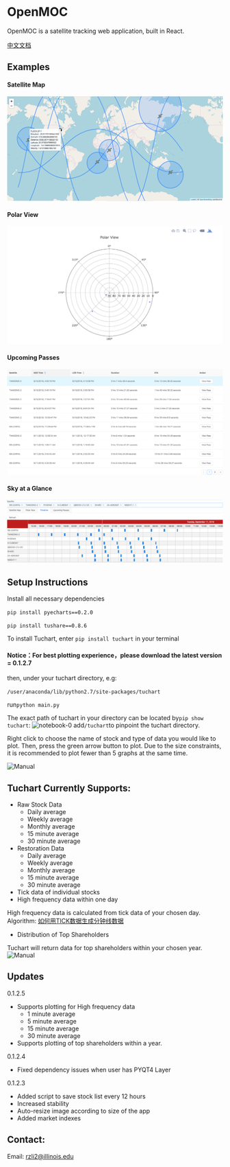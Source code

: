 OpenMOC
=================
OpenMOC is a satellite tracking web application, built in React.

[中文文档](https://github.com/Seedarchangel/TuChart/blob/master/Example_Graphs/En_US.md)

## Examples
#### Satellite Map
![notebook-0](https://github.com/Seedarchangel/openmoc/blob/master/examples/map_2.png?raw=true)
#### Polar View
![notebook-0](https://github.com/Seedarchangel/openmoc/blob/master/examples/polar_many.png)
#### Upcoming Passes
![notebook-0](https://github.com/Seedarchangel/openmoc/blob/master/examples/passes.png)
#### Sky at a Glance
![notebook-0](https://github.com/Seedarchangel/openmoc/blob/master/examples/timeline.png)

## Setup Instructions
Install all necessary dependencies

```pip install pyecharts==0.2.0```

```pip install tushare==0.8.6```

To install Tuchart, enter
```pip install tuchart```
in your terminal

#### Notice：For best plotting experience，please download the latest version = 0.1.2.7

then, under your tuchart directory, e.g:

```/user/anaconda/lib/python2.7/site-packages/tuchart```

run```python main.py```

The exact path of tuchart in your directory can be located by```pip show tuchart```:
![notebook-0](https://github.com/Seedarchangel/TuChart/blob/master/Example_Graphs/tuchart_path.png)
add```/tuchart```to pinpoint the tuchart directory.

Right click to choose the name of stock and type of data you would like to plot. Then, press the green arrow button to plot. Due to the size constraints, it is recommended to plot fewer than 5 graphs at the same time.

![Manual](https://github.com/Seedarchangel/TuChart/blob/master/Example_Graphs/SLYJiZEBeD.gif)

## Tuchart Currently Supports:
* Raw Stock Data
  * Daily average
  * Weekly average
  * Monthly average
  * 15 minute average
  * 30 minute average
* Restoration Data
  * Daily average
  * Weekly average
  * Monthly average
  * 15 minute average
  * 30 minute average
* Tick data of individual stocks
* High frequency data within one day

High frequency data is calculated from tick data of your chosen day. Algorithm: [如何用TICK数据生成分钟线数据](https://mp.weixin.qq.com/s?__biz=MzAwOTgzMDk5Ng==&mid=2650833965&idx=1&sn=e3e74639c068e7a1e41a35bb1decd313&chksm=80adb316b7da3a00de4191d4da6a5a7cab60fa3d282876fcf0b4d6dd8fc234528a316f5aa50a&mpshare=1&scene=1&srcid=090514fJTxEaB4CbnBI85x60&pass_ticket=qA7MkXEYQz2xA0uHwCD8eF43XfYsQMFMTyDT0euW7YFDRhLeVPR8dAxIaK6gxprk#rd)
* Distribution of Top Shareholders

 Tuchart will return data for top shareholders within your chosen year.
![Manual](https://github.com/Seedarchangel/TuChart/blob/master/Example_Graphs/Screen%20Shot%202017-09-06%20at%2012.33.55%20AM.png?raw=true)
## Updates
0.1.2.5
* Supports plotting for High frequency data 
  * 1 minute average
  * 5 minute average
  * 15 minute average
  * 30 minute average
* Supports plotting of top shareholders within a year.

0.1.2.4
* Fixed dependency issues when user has PYQT4 Layer

0.1.2.3
* Added script to save stock list every 12 hours
* Increased stability
* Auto-resize image according to size of the app
* Added market indexes

## Contact:
Email: rzli2@illinois.edu

